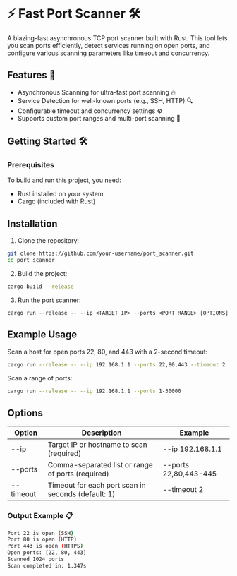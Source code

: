 # ⚡ Fast Port Scanner 🛠️

A blazing-fast asynchronous TCP port scanner built with Rust. This tool lets you scan ports efficiently, detect services running on open ports, and configure various scanning parameters like timeout and concurrency.

## Features 🚀

- Asynchronous Scanning for ultra-fast port scanning 🔥
- Service Detection for well-known ports (e.g., SSH, HTTP) 🔍
- Configurable timeout and concurrency settings ⚙️
- Supports custom port ranges and multi-port scanning 🎯

## Getting Started 🛠️

### Prerequisites

To build and run this project, you need:

- Rust installed on your system
- Cargo (included with Rust)

## Installation

1. Clone the repository:

```bash
git clone https://github.com/your-username/port_scanner.git
cd port_scanner
```

2. Build the project:

```bash
cargo build --release
```

3. Run the port scanner:

```
cargo run --release -- --ip <TARGET_IP> --ports <PORT_RANGE> [OPTIONS]
```

## Example Usage

Scan a host for open ports 22, 80, and 443 with a 2-second timeout:

```bash
cargo run --release -- --ip 192.168.1.1 --ports 22,80,443 --timeout 2
```

Scan a range of ports:

```bash
cargo run --release -- --ip 192.168.1.1 --ports 1-30000
```

## Options

| Option    | Description                                        | Example               |
| --------- | -------------------------------------------------- | --------------------- |
| --ip      | Target IP or hostname to scan (required)           | --ip 192.168.1.1      |
| --ports   | Comma-separated list or range of ports (required)  | --ports 22,80,443-445 |
| --timeout | Timeout for each port scan in seconds (default: 1) | --timeout 2           |


### Output Example 📋

```bash
Port 22 is open (SSH)
Port 80 is open (HTTP)
Port 443 is open (HTTPS)
Open ports: [22, 80, 443]
Scanned 1024 ports
Scan completed in: 1.347s 
```

